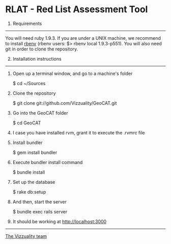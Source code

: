 RLAT - Red List Assessment Tool
===============================

1. Requirements
---

  You will need ruby 1.9.3. If you are under a UNIX machine, we recommend to install [rbenv][rbenv] (rbenv users: $> rbenv local 1.9.3-p551). You will also need git in order to clone the repository.

2. Installation instructions
---

  1. Open up a terminal window, and go to a machine's folder

        $ cd ~/Sources

  2. Clone the repository

        $ git clone git://github.com/Vizzuality/GeoCAT.git

  3. Go into the GeoCAT folder

        $ cd GeoCAT

  4. I case you have installed rvm, grant it to execute the .rvmrc file

  5. Install bundler

        $ gem install bundler

  6. Execute bundler install command

        $ bundle install

  7. Set up the database

        $ rake db:setup

  8. And then, start the server

        $ bundle exec rails server

  9. It should be working at [http://localhost:3000](http://localhost:3000)



----------------
[The Vizzuality team](http://www.vizzuality.com)

[rbenv]: https://github.com/sstephenson/rbenv